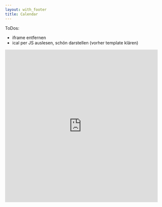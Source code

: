 ```yaml
---
layout: with_footer
title: Calendar
---
```

ToDos:
* iframe entfernen
* ical per JS auslesen, schön darstellen (vorher template klären)


<iframe src="https://calendar.google.com/calendar/embed?showPrint=0&amp;showTz=0&amp;mode=AGENDA&amp;height=500&amp;wkst=2&amp;bgcolor=%23FFFFFF&amp;src=4hbi6bp3lol50h2m422ljg81t0%40group.calendar.google.com&amp;color=%235F6B02&amp;ctz=Europe%2FBerlin" style="border-width:0" width="500" height="500" frameborder="0" scrolling="no"></iframe>